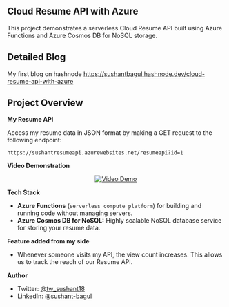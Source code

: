 ## Cloud Resume API with Azure

This project demonstrates a serverless Cloud Resume API built using Azure Functions and Azure Cosmos DB for NoSQL storage.

## Detailed Blog

My first blog on hashnode https://sushantbagul.hashnode.dev/cloud-resume-api-with-azure

## **Project Overview**

**My Resume API**

Access my resume data in JSON format by making a GET request to the following endpoint:

```
https://sushantresumeapi.azurewebsites.net/resumeapi?id=1
```


**Video Demonstration**
<p align="center">
  <a href="https://youtu.be/ITMywdXAGdk">
    <img src="https://img.youtube.com/vi/ITMywdXAGdk/0.jpg" alt="Video Demo">
  </a>
</p>

**Tech Stack**

* **Azure Functions** (`serverless compute platform`) for building and running code without managing servers.
* **Azure Cosmos DB for NoSQL:** Highly scalable NoSQL database service for storing your resume data.

**Feature added from my side**

* Whenever someone visits my API, the view count increases. This allows us to track the reach of our Resume API.

**Author**

* Twitter: [@tw_sushant18](https://x.com/tw_sushant18)
* LinkedIn: [@sushant-bagul](https://www.linkedin.com/in/sushant-bagul/)